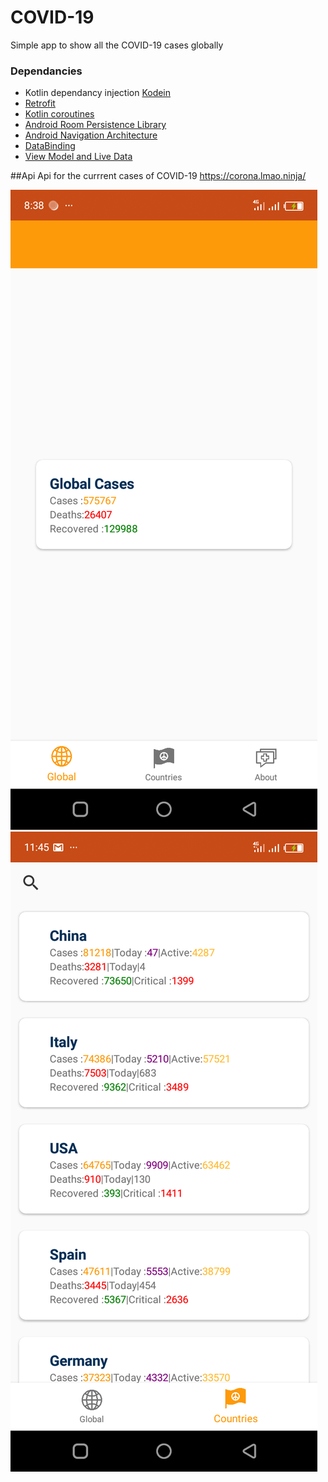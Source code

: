 # COVID-19

Simple app to show all the COVID-19 cases globally

### Dependancies
- Kotlin dependancy injection [Kodein](https://kodein.org/di/)
- [Retrofit](https://square.github.io/retrofit/)
- [Kotlin coroutines](https://github.com/Kotlin/kotlinx.coroutines)
- [Android Room Persistence Library](https://developer.android.com/topic/libraries/architecture/room)
- [Android Navigation Architecture](https://developer.android.com/guide/navigation/navigation-getting-started)
- [DataBinding](https://developer.android.com/jetpack/androidx/releases/databinding)
- [View Model and Live Data](https://developer.android.com/jetpack/androidx/releases/lifecycle)

##Api
 Api for the currrent cases of COVID-19  https://corona.lmao.ninja/


![Alt text](https://github.com/Brianonchari/COVID-19/blob/master/home.png "Screenshot")
![Alt text](https://github.com/Brianonchari/COVID-19/blob/master/screenshot.png "Screenshot")
